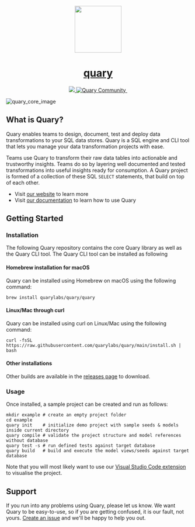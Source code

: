 <p align="center">
  <a href="https://quary.dev">
    <picture>
      <img src="https://storage.googleapis.com/public_hosted_materials/quary.svg" height="128">
    </picture>
    <h1 align="center">quary</h1>
  </a>
</p>
<p align="center">
  <a aria-label="Quary logo" href="https://www.quary.dev/">
    <img src="https://img.shields.io/badge/MADE%20BY%20Quary-000000.svg?style=for-the-badge&logo=Quary&labelColor=000">
  </a>
  <a aria-label="Slack community" target="_blank" href="https://join.slack.com/t/quarylabs/shared_invite/zt-2dlbfnztw-dMLXJVL38NcbhqRuM5gUcw">
    <img src="https://img.shields.io/badge/slack-@quarycommunity-000000.svg?style=for-the-badge&logo=slack&labelColor=000" alt="Quary Community">
  </a>
  <a aria-label="License" href="https://github.com/quarylabs/quary/blob/main/LICENSE">
    <img alt="" src="https://img.shields.io/npm/l/next.svg?style=for-the-badge&labelColor=000000">
  </a>
</p>

![quary_core_image](./assets/diagram.jpg)

## What is Quary?

Quary enables teams to design, document, test and deploy data transformations to your SQL data stores. Quary is a SQL
engine and CLI tool that lets you manage your data transformation projects with ease.

Teams use Quary to transform their raw data tables into actionable and trustworthy insights. Teams do so by layering
well documented and tested transformations into useful insights ready for consumption. A Quary project is formed of a
collection of these SQL `SELECT` statements, that build on top of each other.

- Visit [our website](https://www.quary.dev) to learn more
- Visit [our documentation](https://www.quary.dev/docs) to learn how to use Quary

## Getting Started

### Installation

The following Quary repository contains the core Quary library as well as the Quary CLI tool. The Quary CLI tool can be
installed as following

#### Homebrew installation for macOS

Quary can be installed using Homebrew on macOS using the following command:

```
brew install quarylabs/quary/quary
```

#### Linux/Mac through curl

Quary can be installed using curl on Linux/Mac using the following command:

```shell
curl -fsSL https://raw.githubusercontent.com/quarylabs/quary/main/install.sh | bash
```

#### Other installations

Other builds are available in the [releases page](https://github.com/quarylabs/quary/releases/latest) to download.

### Usage

Once installed, a sample project can be created and run as follows:

```shell
mkdir example # create an empty project folder
cd example
quary init    # initialize demo project with sample seeds & models inside current directory
quary compile # validate the project structure and model references without database
quary test -s # run defined tests against target database
quary build   # build and execute the model views/seeds against target database
```

Note that you will most likely want to use
our [Visual Studio Code extension](https://marketplace.visualstudio.com/items?itemName=Quary.quary-extension) to
visualise the project.

## Support

If you run into any problems using Quary, please let us know. We want Quary to be easy-to-use, so if you are getting
confused, it is our fault, not yours. [Create an issue](https://github.com/quarylabs/quary/issues) and we'll be happy to
help you out.
